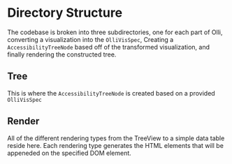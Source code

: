 # Directory Structure

The codebase is broken into three subdirectories, one for each part of Olli, converting a visualization into the `OlliVisSpec`, Creating a `AccessibilityTreeNode` based off of the transformed visualization, and finally rendering the constructed tree.

## Tree

This is where the `AccessibilityTreeNode` is created based on a provided `OlliVisSpec`

## Render

All of the different rendering types from the TreeView to a simple data table reside here. Each rendering type generates the HTML elements that will be appeneded on the specified DOM element.
